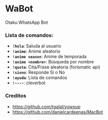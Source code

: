 # WaBot

Otaku WhatsApp Bot

### Lista de comandos:

+ **`!hola`**: Saluda al usuario
+ **`!anime`**: Anime aleatorio
+ **`!anime season`**: Anime de temporada
+ **`!anime <nombre>`**: Búsqueda por nombre
+ **`!quote`**: Cita/Frase aleatoria (forismatic api)
+ **`!siono`**: Responde Sí o No
+ **`!ayuda`**: Lista de comandos
+ **`!----`**: cleverbot

### Creditos

* https://github.com/tgalal/yowsup
* https://github.com/danielcardeenas/MacBot
